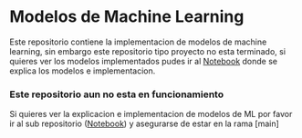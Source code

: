 # Modelos de Machine Learning

Este repositorio contiene la implementacion de modelos de machine learning, sin embargo este repositorio tipo proyecto no esta terminado, si quieres ver los modelos
implementados pudes ir al [Notebook](https://github.com/Akiii-lab/Notebook-MachineLearning.git) donde se explica los modelos e implementacion.

### Este repositorio aun no esta en funcionamiento
Si quieres ver la explicacion e implementacion de modelos de ML por favor ir al sub repositorio ([Notebook](https://github.com/Akiii-lab/Notebook-MachineLearning.git)) y asegurarse de estar en la rama [main]

